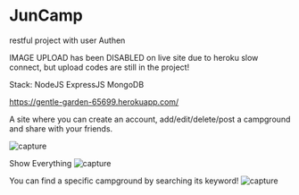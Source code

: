 # JunCamp
restful project with user Authen

IMAGE UPLOAD has been DISABLED on live site due to heroku slow connect, but upload codes are still in the project!

Stack: NodeJS ExpressJS MongoDB

https://gentle-garden-65699.herokuapp.com/

A site where you can create an account, add/edit/delete/post a campground and share with your friends.

![capture](https://user-images.githubusercontent.com/28064695/38194500-b1dd75cc-362c-11e8-9683-531d61e531ff.PNG)

Show Everything
![capture](https://user-images.githubusercontent.com/28064695/38194477-9a9566b8-362c-11e8-99cd-95a2e85674d7.PNG)

You can find a specific campground by searching its keyword!
![capture](https://user-images.githubusercontent.com/28064695/38194519-d6813094-362c-11e8-9837-793ee9d109c7.PNG)
